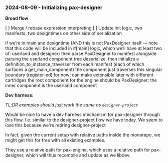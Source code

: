 
### 2024-08-09 - Initializing pax-designer

**Broad flow**

[ ] Merge / rebase expression interpreting
[ ] Update init logic, two manifests, two designtimes on other side of serialization

 
if we’re in main and designtime
    (AND this is not PaxDesigner itself — note that this code will be included in #[main] logic,
        which we’ll have at least two of: userland and designer)
    then parse PaxDesigner to manifest alongside parsing the userland component tree
    deserialize, then
    initialize a definition_to_instance_traverser from each manifest (each of which surfaces a get_main_component)
        the <PaxFrame> component just traverses this singular boundary (register-ed) for now; can make extensible later with different cartridges
    the root component for the engine should be PaxDesigner; the inner component is the userland component


**Dev harness:**

*TL;DR examples should just work the same as `designer-project`*    

Would be nice to have a dev harness mechanism for pax-designer through this flow.  I.e. similar to
the designer-project flow we have today.  We seem to lose this because we're retiring designer-project

In fact, given the current setup with relative paths inside the monorepo, we might get this for
free with all existing examples.  

They use a relative path for pax-engine, which uses a relative path for pax-designer,
which will thus recompile and update as we libdev.
















